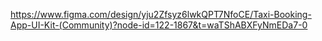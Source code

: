 https://www.figma.com/design/yju2Zfsyz6lwkQPT7NfoCE/Taxi-Booking-App-UI-Kit-(Community)?node-id=122-1867&t=waTShABXFyNmEDa7-0

